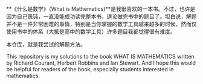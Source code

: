 **《什么是数学》（What is Mathematics)**是我很喜欢的一本书。不过，也许是因为自己愚钝，一直没能成功读完整本书，遑论做完书中的题目了。坦白说，解题并不是一件非常困难的事情，特别是当你掌握的数学工具越来越多的时候，然而仅使用书中的体系（大抵是高中的数学工具）许多题目我都觉得很有难度。

本仓库，就是我尝试的解题方法。

This repository is my solutions to the book WHAT IS MATHEMATICS written by Richard Courant, Herbert Robbins and Ian Stewart. And I hope this would be helpful for readers of the book, especially students interested in mathematics.
